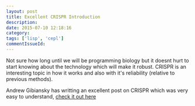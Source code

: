 ```yaml
---
layout: post
title: Excellent CRISPR Introduction
description:
date: 2015-07-10 12:18:16
category:
tags: ['lisp', 'cepl']
commentIssueId:
---
```

Not sure how long until we will be programming biology but it doesnt hurt to start knowing about the technology which will make it robust. CRISPR is an interesting topic in how it works and also with it's reliability (relative to previous methods).

Andrew Gibiansky has writting an excellent post on CRISPR which was very easy to understand, [check it out here](http://andrew.gibiansky.com/blog/genetics/crispr/)
